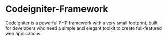 # Codeigniter-Framework
CodeIgniter is a powerful PHP framework with a very small footprint, built for developers who need a simple and elegant toolkit to create full-featured web applications.
